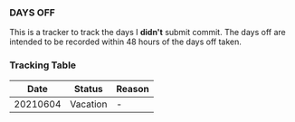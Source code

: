 ### DAYS OFF

This is a tracker to track the days I **didn't** submit commit. The days off are intended to be recorded within 48 hours of the days off taken. 

### Tracking Table

|   Date   |   Status   | Reason |
| -------- | ---------- | ------ |
| 20210604 |  Vacation  |    -   |
